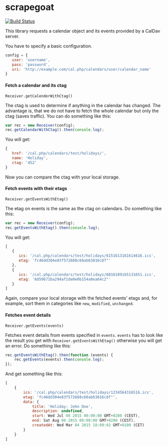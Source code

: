 # scrapegoat

[![Build Status](https://travis-ci.org/peerigon/scrapegoat.svg?branch=develop)](https://travis-ci.org/peerigon/scrapegoat)

This library requests a calendar object and its events provided by a CalDav server.

You have to specify a basic configuration.
```javascript
config = {
   user: 'username',
   pass: 'password',
   uri: 'http://example.com/cal.php/calendars/user/calendar_name'
}
```

#### Fetch a calendar and its ctag
`Receiver.getCalenderWithCtag()`

The ctag is used to determine if anything in the calendar has changed. The advantage is, that we do not have to fetch the whole calendar but only the ctag (saves traffic).
You can do something like this:
```javascript
var rec = new Receiver(config);
rec.getCalendarWithCtag().then(console.log);
```
You will get:
```javascript
{
   href: '/cal.php/calendars/test/holidays/',
   name: 'Holiday',
   ctag: '452'
}
```
Now you can compare the ctag with your local storage.

#### Fetch events with their etags
`Receiver.getEventsWithEtag()`

The etag on events is the same as the ctag on calendars.
Do something like this:
```javascript
var rec = new Receiver(config);
rec.getEventsWithEtag().then(console.log);
```
You will get:
```javascript
[
   {
      ics: '/cal.php/calendars/test/holidays/6151613161614616.ics',
      etag: 'fc46dd304e83f572688c68ab63816c8f"'
   },
   {
      ics: '/cal.php/calendars/test/holidays/6816189165131651.ics',
      etag: '8d59671ba294af1de0e0b154a8ea64c2"'
   }
]
```

Again, compare your local storage with the fetched events' etags and, for example, sort them in categories like `new`, `modified`, `unchanged`.

#### Fetches event details
`Receiver.getEvents(events)`

Fetches event details from events specified in `events`. `events` has to look like the result you get with `Receiver.getEventsWithEtag()` otherwise you will get an error.
Do something like this:
```javascript
rec.getEventsWithEtag().then(function (events) {
    rec.getEvents(events).then(console.log);
});
```
And get something like this:
```javascript
[
    {
        ics: '/cal.php/calendars/test/holidays/1234564316516.ics',
        etag: 'fc46dd304e83f572688c68ab63816c8f"',
        data: {
            title: 'Holiday: John Doe',
            description: undefined,
            start: Wed Jul 08 2015 00:00:00 GMT+0200 (CEST),
            end: Sat Aug 08 2015 00:00:00 GMT+0200 (CEST),
            createdAt: Wed Mar 04 2015 18:09:02 GMT+0100 (CET)
        } 
    }
]
```

